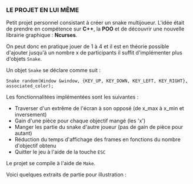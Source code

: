 ### LE PROJET EN LUI MÊME

Petit projet personnel consistant à créer un snake multijoueur.
L'idée était de prendre en compétence sur **C++**, la **POO** et de découvrir une nouvelle librairie graphique : **Ncurses**.

On peut donc en pratique jouer de 1 à 4 et il est en théorie possible d'ajouter jusqu'à un nombre x de participants il suffit d'implémenter plus d'objets `Snake`.

Un objet `Snake` se déclare comme suit :

`Snake random(Window &window, {KEY_UP, KEY_DOWN, KEY_LEFT, KEY_RIGHT}, associated_color);`

Les fonctionnalitées implémentées sont les suivantes :
* Traverser d'un extrême de l'écran à son opposé (de x_max à x_min et inversement)
* Gain d'une pièce pour chaque objectif mangé (les 'x')
* Manger les partie du snake d'autre joueur (pas de gain de pièce pour autant)
* Réduction du temps d'affichage des frames en fonctions du nombre d'objectif obtenu
* Quitter le jeu à l'aide de la touche `ESC`

Le projet se compile à l'aide de `Make`.

Voici quelques extraits de partie pour illustration :


